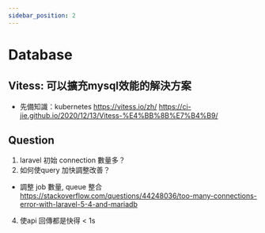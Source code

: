 ```yaml
---
sidebar_position: 2
---
```

# Database

<!-- ## 參考網址
https://www.gushiciku.cn/pl/puew/zh-tw
https://www.ltsplus.com/mysql/mysql-slow-query-log

## books
- [MySQL完全攻略：資料庫開發與效能調校](https://www.books.com.tw/products/0010644497) -->

## Vitess: 可以擴充mysql效能的解決方案
- 先備知識：kubernetes
https://vitess.io/zh/
https://ci-jie.github.io/2020/12/13/Vitess-%E4%BB%8B%E7%B4%B9/

## Question
1. laravel 初始 connection 數量多？
2. 如何使query 加快調整改善？
 - 調整 job 數量, queue 整合
https://stackoverflow.com/questions/44248036/too-many-connections-error-with-laravel-5-4-and-mariadb
4. 使api 回傳都是快得 < 1s
